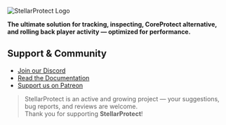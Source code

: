 ![StellarProtect Logo](https://i.imgur.com/JUOfxcd.png)

**The ultimate solution for tracking, inspecting, CoreProtect alternative, and rolling back player activity — optimized
for performance.**

## Support & Community

- [Join our Discord](https://discord.com/invite/4R9teKVcbM)
- [Read the Documentation](https://www.insideranh.dev/docs/stellarprotect.md)
- [Support us on Patreon](https://www.patreon.com/c/insideranh)

> StellarProtect is an active and growing project — your suggestions, bug reports, and reviews are welcome.  
> Thank you for supporting **StellarProtect**!